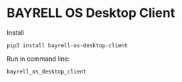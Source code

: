 # BAYRELL OS Desktop Client

Install
```
pip3 install bayrell-os-desktop-client
```

Run in command line:
```
bayrell_os_desktop_client
```

